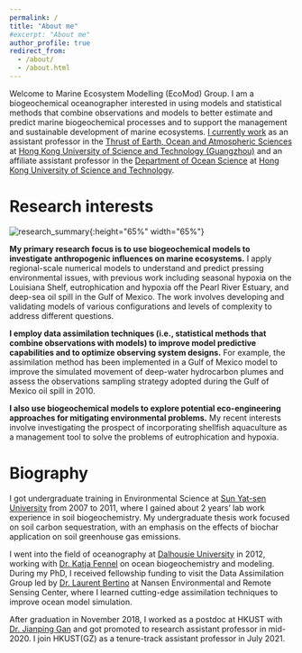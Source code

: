 ```yaml
---
permalink: /
title: "About me"
#excerpt: "About me"
author_profile: true
redirect_from: 
  - /about/
  - /about.html
---
```


Welcome to Marine Ecosystem Modelling (EcoMod) Group. I am a biogeochemical oceanographer interested in using models and statistical methods that combine observations and models to better estimate and predict marine biogeochemical processes and to support the management and sustainable development of marine ecosystems. [I currently work](https://facultyprofiles.hkust-gz.edu.cn/#/faculty-personal-page?id=246) as an assistant professor in the [Thrust of Earth, Ocean and Atmospheric Sciences](https://hkust-gz.edu.cn/academics/four-hubs/function-hub/earth-ocean-atmospheric-sciences) at [Hong Kong University of Science and Technology (Guangzhou)](https://hkust-gz.edu.cn/academics/four-hubs/function-hub/earth-ocean-atmospheric-sciences) and an affiliate assistant professor in the [Department of Ocean Science](https://oces.hkust.edu.hk) at [Hong Kong University of Science and Technology](https://hkust.edu.hk/home).


Research interests
======
![research_summary](https://user-images.githubusercontent.com/90517367/134146179-de05713c-e0c1-4561-88be-ab7288b7a7f7.png){:height="65%" width="65%"}

**My primary research focus is to use biogeochemical models to investigate anthropogenic influences on marine ecosystems.** I apply regional-scale numerical models to understand and predict pressing environmental issues, with previous work including seasonal hypoxia on the Louisiana Shelf, eutrophication and hypoxia off the Pearl River Estuary, and deep-sea oil spill in the Gulf of Mexico. The work involves developing and validating models of various configurations and levels of complexity to address different questions.

**I employ data assimilation techniques (i.e., statistical methods that combine observations with models) to improve model predictive capabilities and to optimize observing system designs.** For example, the assimilation method has been implemented in a Gulf of Mexico model to improve the simulated movement of deep-water hydrocarbon plumes and assess the observations sampling strategy adopted during the Gulf of Mexico oil spill in 2010.

**I also use biogeochemical models to explore potential eco-engineering approaches for mitigating environmental problems.** My recent interests involve investigating the prospect of incorporating shellfish aquaculture as a management tool to solve the problems of eutrophication and hypoxia. 


Biography
======
I got undergraduate training in Environmental Science at [Sun Yat-sen University](http://www.sysu.edu.cn/en/index.htm) from 2007 to 2011, where I gained about 2 years’ lab work experience in soil biogeochemistry. My undergraduate thesis work focused on soil carbon sequestration, with an emphasis on the effects of biochar application on soil greenhouse gas emissions. 

I went into the field of oceanography at [Dalhousie University](https://www.dal.ca) in 2012, working with [Dr. Katja Fennel](http://memg.ocean.dal.ca/fennel/) on ocean biogeochemistry and modeling. During my PhD, I received fellowship funding to visit the Data Assimilation Group led by [Dr. Laurent Bertino](https://www.nersc.no/staff/laurent-bertino) at Nansen Environmental and Remote Sensing Center, where I learned cutting-edge assimilation techniques to improve ocean model simulation. 

After graduation in November 2018, I worked as a postdoc at HKUST with [Dr. Jianping Gan](https://odmp.ust.hk ) and got promoted to research assistant professor in mid-2020. I join HKUST(GZ) as a tenure-track assistant professor in July 2021. 

